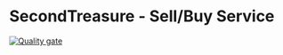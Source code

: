 # SecondTreasure - Sell/Buy Service
[![Quality gate](https://sonarcloud.io/api/project_badges/quality_gate?project=ADPRO-C2_sell-buy-service)](https://sonarcloud.io/summary/new_code?id=ADPRO-C2_sell-buy-service)